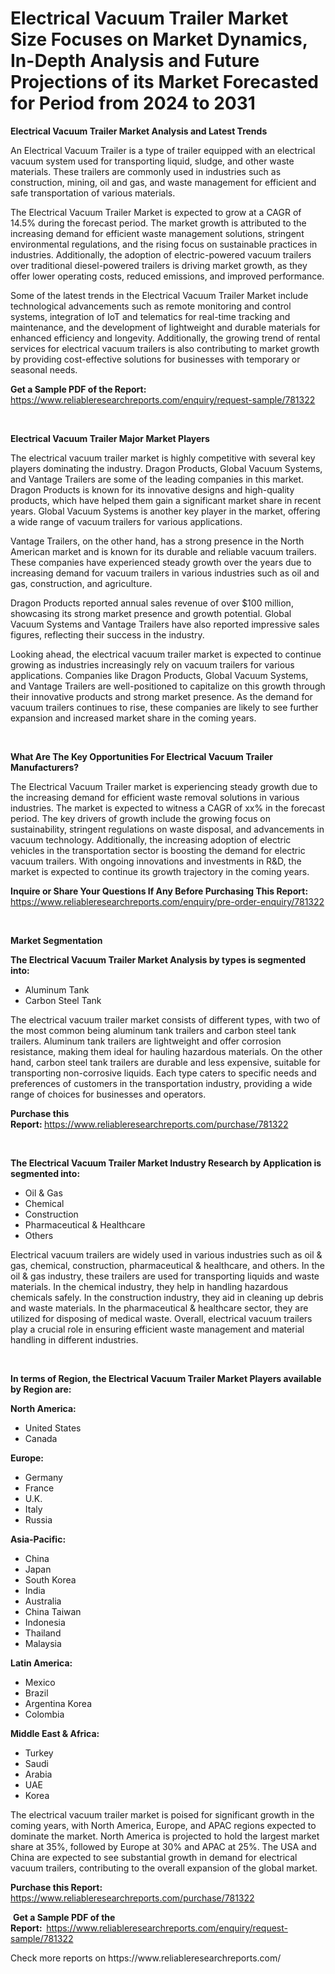 <p><h1>Electrical Vacuum Trailer Market Size Focuses on Market Dynamics, In-Depth Analysis and Future Projections of its Market Forecasted for Period from 2024 to 2031</h1></p><p><strong>Electrical Vacuum Trailer Market Analysis and Latest Trends</strong></p>
<p><p>An Electrical Vacuum Trailer is a type of trailer equipped with an electrical vacuum system used for transporting liquid, sludge, and other waste materials. These trailers are commonly used in industries such as construction, mining, oil and gas, and waste management for efficient and safe transportation of various materials.</p><p>The Electrical Vacuum Trailer Market is expected to grow at a CAGR of 14.5% during the forecast period. The market growth is attributed to the increasing demand for efficient waste management solutions, stringent environmental regulations, and the rising focus on sustainable practices in industries. Additionally, the adoption of electric-powered vacuum trailers over traditional diesel-powered trailers is driving market growth, as they offer lower operating costs, reduced emissions, and improved performance.</p><p>Some of the latest trends in the Electrical Vacuum Trailer Market include technological advancements such as remote monitoring and control systems, integration of IoT and telematics for real-time tracking and maintenance, and the development of lightweight and durable materials for enhanced efficiency and longevity. Additionally, the growing trend of rental services for electrical vacuum trailers is also contributing to market growth by providing cost-effective solutions for businesses with temporary or seasonal needs.</p></p>
<p><strong>Get a Sample PDF of the Report:&nbsp;</strong> <a href="https://www.reliableresearchreports.com/enquiry/request-sample/781322">https://www.reliableresearchreports.com/enquiry/request-sample/781322</a></p>
<p>&nbsp;</p>
<p><strong>Electrical Vacuum Trailer Major Market Players</strong></p>
<p><p>The electrical vacuum trailer market is highly competitive with several key players dominating the industry. Dragon Products, Global Vacuum Systems, and Vantage Trailers are some of the leading companies in this market. Dragon Products is known for its innovative designs and high-quality products, which have helped them gain a significant market share in recent years. Global Vacuum Systems is another key player in the market, offering a wide range of vacuum trailers for various applications.</p><p>Vantage Trailers, on the other hand, has a strong presence in the North American market and is known for its durable and reliable vacuum trailers. These companies have experienced steady growth over the years due to increasing demand for vacuum trailers in various industries such as oil and gas, construction, and agriculture.</p><p>Dragon Products reported annual sales revenue of over $100 million, showcasing its strong market presence and growth potential. Global Vacuum Systems and Vantage Trailers have also reported impressive sales figures, reflecting their success in the industry.</p><p>Looking ahead, the electrical vacuum trailer market is expected to continue growing as industries increasingly rely on vacuum trailers for various applications. Companies like Dragon Products, Global Vacuum Systems, and Vantage Trailers are well-positioned to capitalize on this growth through their innovative products and strong market presence. As the demand for vacuum trailers continues to rise, these companies are likely to see further expansion and increased market share in the coming years.</p></p>
<p>&nbsp;</p>
<p><strong>What Are The Key Opportunities For Electrical Vacuum Trailer Manufacturers?</strong></p>
<p><p>The Electrical Vacuum Trailer market is experiencing steady growth due to the increasing demand for efficient waste removal solutions in various industries. The market is expected to witness a CAGR of xx% in the forecast period. The key drivers of growth include the growing focus on sustainability, stringent regulations on waste disposal, and advancements in vacuum technology. Additionally, the increasing adoption of electric vehicles in the transportation sector is boosting the demand for electric vacuum trailers. With ongoing innovations and investments in R&D, the market is expected to continue its growth trajectory in the coming years.</p></p>
<p><strong>Inquire or Share Your Questions If Any Before Purchasing This Report:</strong> <a href="https://www.reliableresearchreports.com/enquiry/pre-order-enquiry/781322">https://www.reliableresearchreports.com/enquiry/pre-order-enquiry/781322</a></p>
<p>&nbsp;</p>
<p><strong>Market Segmentation</strong></p>
<p><strong>The Electrical Vacuum Trailer Market Analysis by types is segmented into:</strong></p>
<p><ul><li>Aluminum Tank</li><li>Carbon Steel Tank</li></ul></p>
<p><p>The electrical vacuum trailer market consists of different types, with two of the most common being aluminum tank trailers and carbon steel tank trailers. Aluminum tank trailers are lightweight and offer corrosion resistance, making them ideal for hauling hazardous materials. On the other hand, carbon steel tank trailers are durable and less expensive, suitable for transporting non-corrosive liquids. Each type caters to specific needs and preferences of customers in the transportation industry, providing a wide range of choices for businesses and operators.</p></p>
<p><strong>Purchase this Report:&nbsp;</strong><a href="https://www.reliableresearchreports.com/purchase/781322">https://www.reliableresearchreports.com/purchase/781322</a></p>
<p>&nbsp;</p>
<p><strong>The Electrical Vacuum Trailer Market Industry Research by Application is segmented into:</strong></p>
<p><ul><li>Oil & Gas</li><li>Chemical</li><li>Construction</li><li>Pharmaceutical & Healthcare</li><li>Others</li></ul></p>
<p><p>Electrical vacuum trailers are widely used in various industries such as oil & gas, chemical, construction, pharmaceutical & healthcare, and others. In the oil & gas industry, these trailers are used for transporting liquids and waste materials. In the chemical industry, they help in handling hazardous chemicals safely. In the construction industry, they aid in cleaning up debris and waste materials. In the pharmaceutical & healthcare sector, they are utilized for disposing of medical waste. Overall, electrical vacuum trailers play a crucial role in ensuring efficient waste management and material handling in different industries.</p></p>
<p>&nbsp;</p>
<p><strong>In terms of Region, the Electrical Vacuum Trailer Market Players available by Region are:</strong></p>
<p>
    <p> <strong> North America: </strong>
        <ul>
            <li>United States</li>
            <li>Canada</li>
        </ul>
        </p> 
    <p> <strong> Europe: </strong>
        <ul>
            <li>Germany</li>
            <li>France</li>
            <li>U.K.</li>
            <li>Italy</li>
            <li>Russia</li>
        </ul>
        </p> 
    <p> <strong> Asia-Pacific: </strong>
        <ul>
            <li>China</li>
            <li>Japan</li>
            <li>South Korea</li>
            <li>India</li>
            <li>Australia</li>
            <li>China Taiwan</li>
            <li>Indonesia</li>
            <li>Thailand</li>
            <li>Malaysia</li>
        </ul>
        </p> 
    <p> <strong> Latin America: </strong>
        <ul>
            <li>Mexico</li>
            <li>Brazil</li>
            <li>Argentina Korea</li>
            <li>Colombia</li>
        </ul>
        </p> 
    <p> <strong> Middle East & Africa: </strong>
        <ul>
            <li>Turkey</li>
            <li>Saudi</li>
            <li>Arabia</li>
            <li>UAE</li>
            <li>Korea</li>
        </ul>
    </p>
    </p>
<p><p>The electrical vacuum trailer market is poised for significant growth in the coming years, with North America, Europe, and APAC regions expected to dominate the market. North America is projected to hold the largest market share at 35%, followed by Europe at 30% and APAC at 25%. The USA and China are expected to see substantial growth in demand for electrical vacuum trailers, contributing to the overall expansion of the global market.</p></p>
<p><strong>Purchase this Report: </strong><a href="https://www.reliableresearchreports.com/purchase/781322">https://www.reliableresearchreports.com/purchase/781322</a></p>
<p>&nbsp;<strong>Get a Sample PDF of the Report:&nbsp;&nbsp;</strong><a href="https://www.reliableresearchreports.com/enquiry/request-sample/781322">https://www.reliableresearchreports.com/enquiry/request-sample/781322</a></p>
<p><strong></strong></p>
<p>Check more reports on https://www.reliableresearchreports.com/</p>